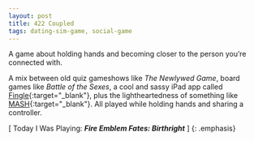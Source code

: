 ```yaml
---
layout: post
title: 422 Coupled
tags: dating-sim-game, social-game
---
```

A game about holding hands and becoming closer to the person you’re connected with.

A mix between old quiz gameshows like *The Newlywed Game*, board games like *Battle of the Sexes*, a cool and sassy iPad app called [Fingle](https://itunes.apple.com/us/app/fingle/id490109661){:target="_blank"}, plus the lightheartedness of something like [MASH](https://en.wikipedia.org/wiki/MASH_(game)){:target="_blank"}. All played while holding hands and sharing a controller.

[ Today I Was Playing: ***Fire Emblem Fates: Birthright*** ]
{: .emphasis}